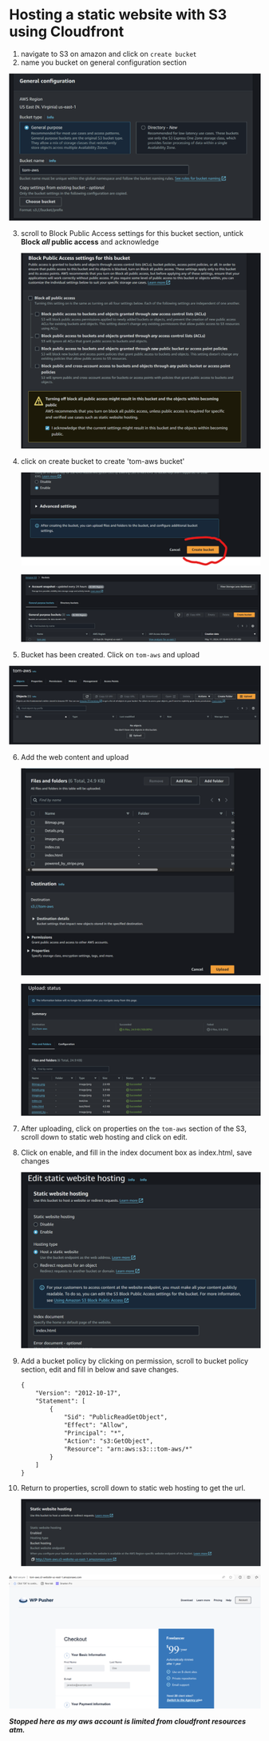 # Hosting a static website with S3 using Cloudfront

1. navigate to S3 on amazon and click on `create bucket`
2. name you bucket on general configuration section

![1715408079258](image/steps/1715408079258.png)

3. scroll to Block Public Access settings for this bucket section, untick **Block *all* public access** and acknowledge

   ![1715408233316](image/steps/1715408233316.png)
4. click on create bucket to create 'tom-aws bucket'

   ![1715408314449](image/steps/1715408314449.png)

   ![1715408437497](image/steps/1715408437497.png)
5. Bucket has been created. Click on `tom-aws` and upload 

![1715408520016](image/steps/1715408520016.png)

6. Add the web content and upload

   ![1715408660370](image/steps/1715408660370.png)

   ![1715408700608](image/steps/1715408700608.png)
7. After uploading, click on properties on the `tom-aws` section of the S3, scroll down to static web hosting and click on edit.
8. Click on enable, and fill in the index document box as index.html, save changes

   ![1715408969197](image/steps/1715408969197.png)
9. Add a bucket policy by clicking on permission, scroll to bucket policy section, edit and fill in below and save changes.

   ```
   {
       "Version": "2012-10-17",
       "Statement": [
           {
               "Sid": "PublicReadGetObject",
               "Effect": "Allow",
               "Principal": "*",
               "Action": "s3:GetObject",
               "Resource": "arn:aws:s3:::tom-aws/*"
           }
       ]
   }
   ```
10. Return to properties, scroll down to static web hosting to get the url.

    ![1715409361762](image/steps/1715409361762.png)

![1715409418214](image/steps/1715409418214.png)

*****Stopped here as my aws account is limited from cloudfront resources atm.*****
